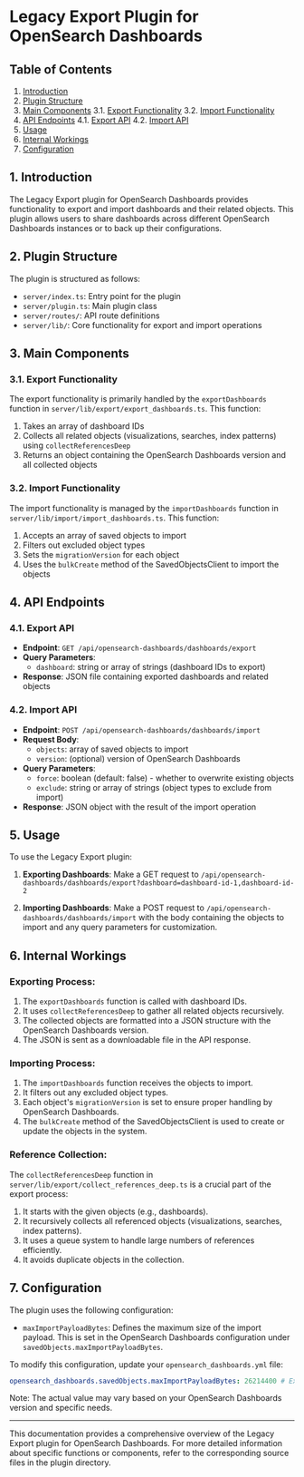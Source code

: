 # Legacy Export Plugin for OpenSearch Dashboards

## Table of Contents

1. [Introduction](#introduction)
2. [Plugin Structure](#plugin-structure)
3. [Main Components](#main-components)
   3.1. [Export Functionality](#export-functionality)
   3.2. [Import Functionality](#import-functionality)
4. [API Endpoints](#api-endpoints)
   4.1. [Export API](#export-api)
   4.2. [Import API](#import-api)
5. [Usage](#usage)
6. [Internal Workings](#internal-workings)
7. [Configuration](#configuration)

## 1. Introduction

The Legacy Export plugin for OpenSearch Dashboards provides functionality to export and import dashboards and their related objects. This plugin allows users to share dashboards across different OpenSearch Dashboards instances or to back up their configurations.

## 2. Plugin Structure

The plugin is structured as follows:

- `server/index.ts`: Entry point for the plugin
- `server/plugin.ts`: Main plugin class
- `server/routes/`: API route definitions
- `server/lib/`: Core functionality for export and import operations

## 3. Main Components

### 3.1. Export Functionality

The export functionality is primarily handled by the `exportDashboards` function in `server/lib/export/export_dashboards.ts`. This function:

1. Takes an array of dashboard IDs
2. Collects all related objects (visualizations, searches, index patterns) using `collectReferencesDeep`
3. Returns an object containing the OpenSearch Dashboards version and all collected objects

### 3.2. Import Functionality

The import functionality is managed by the `importDashboards` function in `server/lib/import/import_dashboards.ts`. This function:

1. Accepts an array of saved objects to import
2. Filters out excluded object types
3. Sets the `migrationVersion` for each object
4. Uses the `bulkCreate` method of the SavedObjectsClient to import the objects

## 4. API Endpoints

### 4.1. Export API

- **Endpoint**: `GET /api/opensearch-dashboards/dashboards/export`
- **Query Parameters**:
  - `dashboard`: string or array of strings (dashboard IDs to export)
- **Response**: JSON file containing exported dashboards and related objects

### 4.2. Import API

- **Endpoint**: `POST /api/opensearch-dashboards/dashboards/import`
- **Request Body**:
  - `objects`: array of saved objects to import
  - `version`: (optional) version of OpenSearch Dashboards
- **Query Parameters**:
  - `force`: boolean (default: false) - whether to overwrite existing objects
  - `exclude`: string or array of strings (object types to exclude from import)
- **Response**: JSON object with the result of the import operation

## 5. Usage

To use the Legacy Export plugin:

1. **Exporting Dashboards**:
   Make a GET request to `/api/opensearch-dashboards/dashboards/export?dashboard=dashboard-id-1,dashboard-id-2`

2. **Importing Dashboards**:
   Make a POST request to `/api/opensearch-dashboards/dashboards/import` with the body containing the objects to import and any query parameters for customization.

## 6. Internal Workings

### Exporting Process:

1. The `exportDashboards` function is called with dashboard IDs.
2. It uses `collectReferencesDeep` to gather all related objects recursively.
3. The collected objects are formatted into a JSON structure with the OpenSearch Dashboards version.
4. The JSON is sent as a downloadable file in the API response.

### Importing Process:

1. The `importDashboards` function receives the objects to import.
2. It filters out any excluded object types.
3. Each object's `migrationVersion` is set to ensure proper handling by OpenSearch Dashboards.
4. The `bulkCreate` method of the SavedObjectsClient is used to create or update the objects in the system.

### Reference Collection:

The `collectReferencesDeep` function in `server/lib/export/collect_references_deep.ts` is a crucial part of the export process:

1. It starts with the given objects (e.g., dashboards).
2. It recursively collects all referenced objects (visualizations, searches, index patterns).
3. It uses a queue system to handle large numbers of references efficiently.
4. It avoids duplicate objects in the collection.

## 7. Configuration

The plugin uses the following configuration:

- `maxImportPayloadBytes`: Defines the maximum size of the import payload. This is set in the OpenSearch Dashboards configuration under `savedObjects.maxImportPayloadBytes`.

To modify this configuration, update your `opensearch_dashboards.yml` file:

```yaml
opensearch_dashboards.savedObjects.maxImportPayloadBytes: 26214400 # Example: 25MB
```

Note: The actual value may vary based on your OpenSearch Dashboards version and specific needs.

---

This documentation provides a comprehensive overview of the Legacy Export plugin for OpenSearch Dashboards. For more detailed information about specific functions or components, refer to the corresponding source files in the plugin directory.

